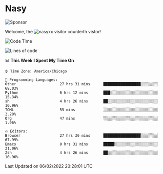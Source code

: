 # Nasy

<!--
<p align="center">
<img height="200" src="https://github-readme-stats.vercel.app/api?username=nasyxx&count_private=true&show_icons=true&theme=dracula&include_all_commits=true"/>
<img height="200" src="https://github-readme-stats.vercel.app/api/top-langs/?username=nasyxx&theme=dracula&hide=html,jupyter+notebook&count_private=true&show_icons=true"/>
</p>

  
----------------
-->

![Sponsor](https://img.shields.io/static/v1.svg?label=Sponsor&message=%E2%9D%A4&logo=GitHub&style=flat&color=pink)
 
Welcome, the ![nasyxx visitor counter](https://count.getloli.com/get/@nasyxx?theme=rule34)th vistor!
 
<!--START_SECTION:waka-->
![Code Time](http://img.shields.io/badge/Code%20Time-1%2C857%20hrs%2028%20mins-blue)

![Lines of code](https://img.shields.io/badge/From%20Hello%20World%20I%27ve%20Written-5%20Million%20lines%20of%20code-blue)

📊 **This Week I Spent My Time On** 

```text
⌚︎ Time Zone: America/Chicago

💬 Programming Languages: 
Other                    27 hrs 31 mins      █████████████████░░░░░░░░   68.03% 
Python                   6 hrs 12 mins       ███░░░░░░░░░░░░░░░░░░░░░░   15.34% 
sh                       4 hrs 26 mins       ██░░░░░░░░░░░░░░░░░░░░░░░   10.96% 
TOML                     55 mins             ░░░░░░░░░░░░░░░░░░░░░░░░░   2.28% 
Org                      47 mins             ░░░░░░░░░░░░░░░░░░░░░░░░░   1.96%

🔥 Editors: 
Browser                  27 hrs 30 mins      █████████████████░░░░░░░░   67.99% 
Emacs                    8 hrs 31 mins       █████░░░░░░░░░░░░░░░░░░░░   21.06% 
Zsh                      4 hrs 26 mins       ██░░░░░░░░░░░░░░░░░░░░░░░   10.96%

```


 Last Updated on 06/02/2022 20:28:01 UTC
<!--END_SECTION:waka-->

<!-- ![visitors](https://visitor-badge.laobi.icu/badge?page_id=nasyxx.nasyxx) -->

